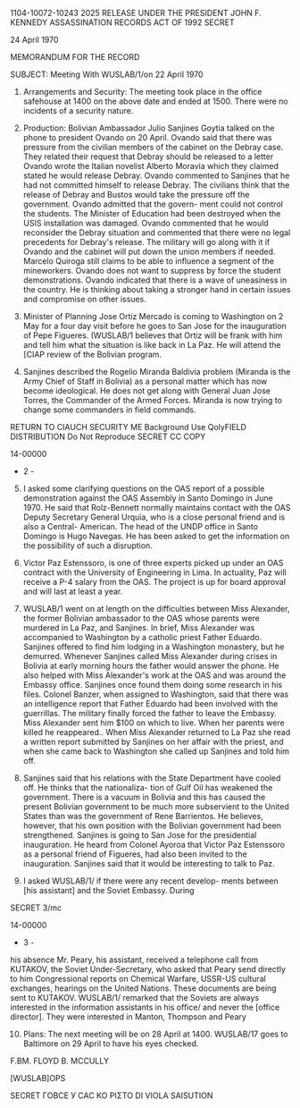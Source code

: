 1104-10072-10243 2025 RELEASE UNDER THE PRESIDENT JOHN F. KENNEDY ASSASSINATION RECORDS ACT OF 1992
SECRET

24 April 1970

MEMORANDUM FOR THE RECORD

SUBJECT: Meeting With WUSLAB/1/on 22 April 1970

1. Arrangements and Security: The meeting took place in the office safehouse at 1400 on the above date and ended at 1500. There were no incidents of a security nature.

2. Production: Bolivian Ambassador Julio Sanjines Goytia talked on the phone to president Ovando on 20 April. Ovando said that there was pressure from the civilian members of the cabinet on the Debray case. They related their request that Debray should be released to a letter Ovando wrote the Italian novelist Alberto Moravia which they claimed stated he would release Debray. Ovando commented to Sanjines that he had not committed himself to release Debray. The civilians think that the release of Debray and Bustos would take the pressure off the government. Ovando admitted that the govern- ment could not control the students. The Minister of Education had been destroyed when the USIS installation was damaged. Ovando commented that he would reconsider the Debray situation and commented that there were no legal precedents for Debray's release. The military will go along with it if Ovando and the cabinet will put down the union members if needed. Marcelo Quiroga still claims to be able to influence a segment of the mineworkers. Ovando does not want to suppress by force the student demonstrations. Ovando indicated that there is a wave of uneasiness in the country. He is thinking about taking a stronger hand in certain issues and compromise on other issues.

3. Minister of Planning Jose Ortiz Mercado is coming to Washington on 2 May for a four day visit before he goes to San Jose for the inauguration of Pepe Figueres. (WUSLAB/1 believes that Ortiz will be frank with him and tell him what the situation is like back in La Paz. He will attend the [CIAP review of the Bolivian program.

4. Sanjines described the Rogelio Miranda Baldivia problem (Miranda is the Army Chief of Staff in Bolivia) as a personal matter which has now become ideological. He does not get along with General Juan Jose Torres, the Commander of the Armed Forces. Miranda is now trying to change some commanders in field commands.

RETURN TO CIAUCH SECURITY ME
Background Use QolyFIELD DISTRIBUTION
Do Not Reproduce
SECRET
CC COPY

14-00000

- 2 -

5. I asked some clarifying questions on the OAS report of a possible demonstration against the OAS Assembly in Santo Domingo in June 1970. He said that Rolz-Bennett normally maintains contact with the OAS Deputy Secretary General Urquia, who is a close personal friend and is also a Central- American. The head of the UNDP office in Santo Domingo is Hugo Navegas. He has been asked to get the information on the possibility of such a disruption.

6. Victor Paz Estenssoro, is one of three experts picked up under an OAS contract with the University of Engineering in Lima. In actuality, Paz will receive a P-4 salary from the OAS. The project is up for board approval and will last at least a year.

7. WUSLAB/1 went on at length on the difficulties between Miss Alexander, the former Bolivian ambassador to the OAS whose parents were murdered in La Paz, and Sanjines. In brief, Miss Alexander was accompanied to Washington by a catholic priest Father Eduardo. Sanjines offered to find him lodging in a Washington monastery, but he demurred. Whenever Sanjines called Miss Alexander during crises in Bolivia at early morning hours the father would answer the phone. He also helped with Miss Alexander's work at the OAS and was around the Embassy office. Sanjines once found them doing some research in his files. Colonel Banzer, when assigned to Washington, said that there was an intelligence report that Father Eduardo had been involved with the guerrillas. The military finally forced the father to leave the Embassy. Miss Alexander sent him $100 on which to live. When her parents were killed he reappeared.. When Miss Alexander returned to La Paz she read a written report submitted by Sanjines on her affair with the priest, and when she came back to Washington she called up Sanjines and told him off.

8. Sanjines said that his relations with the State Department have cooled off. He thinks that the nationaliza- tion of Gulf Oil has weakened the government. There is a vacuum in Bolivia and this has caused the present Bolivian government to be much more subservient to the United States than was the government of Rene Barrientos. He believes, however, that his own position with the Bolivian government had been strengthened. Sanjines is going to San Jose for the presidential inauguration. He heard from Colonel Ayoroa that Victor Paz Estenssoro as a personal friend of Figueres, had also been invited to the inauguration. Sanjines said that it would be interesting to talk to Paz.

9. I asked WUSLAB/1/ if there were any recent develop- ments between [his assistant] and the Soviet Embassy. During

SECRET
3/mc

14-00000

- 3 -

his absence Mr. Peary, his assistant, received a telephone call from KUTAKOV, the Soviet Under-Secretary, who asked that Peary send directly to him Congressional reports on Chemical Warfare, USSR-US cultural exchanges, hearings on the United Nations. These documents are being sent to KUTAKOV. WUSLAB/1/ remarked that the Soviets are always interested in the information assistants in his office/ and never the [office director]. They were interested in Manton, Thompson and Peary

10. Plans: The next meeting will be on 28 April at 1400. WUSLAB/17 goes to Baltimore on 29 April to have his eyes checked.

F.BM.
FLOYD B. MCCULLY

[WUSLAB]OPS

SECRET
ΓОВСЕ У САС
ΚΟ ΡΙΣΤΟ DI VIOLA
SAISUTION
